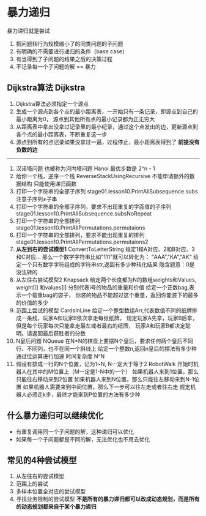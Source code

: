# 暴力递归
暴力递归就是尝试
1. 把问题转行为规模缩小了的同类问题的子问题
2. 有明确的不需要进行递归的条件（base case）
3. 有当得到了子问题的结果之后的决策过程
4. 不记录每一个子问题的解 == 暴力
## Dijkstra算法 Dijkstra
1. Dijkstra算法必须指定一个源点
2. 生成一个源点到各个点的最小距离表，一开始只有一条记录，即源点到自己的最小距离为0，
源点到其他所有点的最小记录都为正无穷大
3. 从距离表中拿出没拿过记录里的最小纪录，通过这个点发出的边，更新源点到各个点的最小距离表，不断重复这一步
4. 源点到所有的点记录如果没拿过一遍，过程停止，最小距离表得到了
**前提没有负数的边**
---
1. 汉诺塔问题 也被称为河内塔问题 Hanoi
最优步数是 2^n - 1
2. 给你一个栈，逆序一个栈 ReverseStackUsingRecursive
不能申请额外的数据结构
只能使用递归函数
3. 打印一个字符串的全部子序列  stage01.lesson10.PrintAllSubsequence.subs
注意子序列≠子串 
4. 打印一个字符串的全部子序列，要求不出现重复的字面值的子序列  stage01.lesson10.PrintAllSubsequence.subsNoRepeat
5. 打印一个字符串的全部排列 stage01.lesson10.PrintAllPermutations.permutaions
6. 打印一个字符串的全部排列，要求不能出现重复的排列 stage01.lesson10.PrintAllPermutations.permutaions2
7. **从左到右的尝试模型1** ConvertToLetterString
规定1和A对应、2和B对应、3和C对应...
那么一个数字字符串比如"111"就可以转化为：
“AAA”,"KA","AK"
给定一个只有数字字符组成的字符串str,返回有多少种转化结果
隐含题意：0是没法转的
8. 从左往右尝试模型2 Knapsack
给定两个长度都为N的数组weights和Values,
weight[i] 和values[i] 分别代表i号的物品的重量和价值
给定一个正数bag,表示一个载重bag的袋子，
你装的物品不能超过这个重量，返回你能装下的最多的价值的多少
9. 范围上尝试的模型 CardsInLine
给定一个整型数组Arr,代表数值不同的纸牌排成一条线，玩家A和玩家B依次拿走每张纸牌，
规定玩家A先拿，玩家B后拿，
但是每个玩家每次只能拿走最左或者最右的纸牌，
玩家A和玩家B都决定聪明。请返回最后获胜者的分数
10. N皇后问题  NQueue
在N*N的棋盘上要摆N个皇后，要求任何两个皇后不同行、不同列，也不在同一个斜线上
给定一个整数n,返回n皇后的摆法有多少种
通过位运算进行加速
时间复杂度 N^N
11. 假设有排成一行的N个位置，记为1~N, N一定大于等于2  RobotWalk
开始时机器人在其中的M位置上（M一定是1-N中的一个）
如果机器人来到1位置，那么只能往右移动来到2位置
如果机器人来到N位置，那么只能往左移动来到N-1位置
如果机器人需要来到中间位置，那么下一步可以往左走或者往右走
规定机器人必须走k步，最终才能来到P位置的方法有多少种
## 什么暴力递归可以继续优化
- 有重复调用同一个子问题的解，这种递归可以优化
- 如果每一个子问题都是不同的解，无法优化也不用去优化
## 常见的4种尝试模型
1. 从左往右的尝试模型
2. 范围上的尝试
3. 多样本位置全对应的尝试模型
4. 寻找业务限制的尝试模型
**不是所有的暴力递归都可以改成动态规划，而是所有的动态规划都来自于某个暴力递归**
